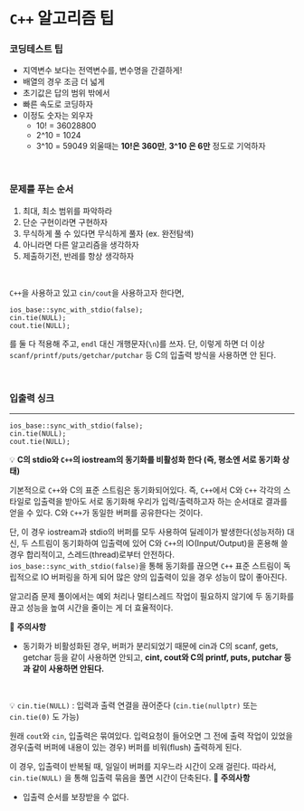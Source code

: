 # `C++` 알고리즘 팁

### 코딩테스트 팁
- 지역변수 보다는 전역변수를, 변수명을 간결하게!
- 배열의 경우 조금 더 넓게
- 초기값은 답의 범위 밖에서
- 빠른 속도로 코딩하자
- 이정도 숫자는 외우자
    - 10! = 36028800
    - 2^10 = 1024
    - 3^10 = 59049
    외울때는 **10!은 360만**, **3^10 은 6만** 정도로 기억하자

<br/>

### 문제를 푸는 순서
1. 최대, 최소 범위를 파악하라
2. 단순 구현이라면 구현하자
3. 무식하게 풀 수 있다면 무식하게 풀자 (ex. 완전탐색)
4. 아니라면 다른 알고리즘을 생각하자
5. 제출하기전, 반레를 항상 생각하자

<br/>

`C++`을 사용하고 있고 `cin/cout`을 사용하고자 한다면, 
```
ios_base::sync_with_stdio(false);
cin.tie(NULL);
cout.tie(NULL);
```
를 둘 다 적용해 주고, `endl` 대신 개행문자(`\n`)를 쓰자. 
단, 이렇게 하면 더 이상 `scanf/printf/puts/getchar/putchar` 등 C의 입출력 방식을 사용하면 안 된다.

<br/>

### 입출력 싱크
---
```
ios_base::sync_with_stdio(false);
cin.tie(NULL);
cout.tie(NULL);
```

💡 **C의 stdio와 `C++`의 iostream의 동기화를 비활성화 한다 (즉, 평소엔 서로 동기화 상태)**

기본적으로 `C++`와 C의 표준 스트림은 동기화되어있다. 즉, `C++`에서 C와 `C++` 각각의 스타일로 입출력을 받아도 서로 동기화해 우리가 입력/출력하고자 하는 순서대로 결과를 얻을 수 있다. C와 `C++`가 동일한 버퍼를 공유한다는 것이다.

단, 이 경우 iostream과 stdio의 버퍼를 모두 사용하여 딜레이가 발생한다(성능저하)
대신, 두 스트림이 동기화하여 입출력에 있어 C와 `C++`의 IO(Input/Output)을 혼용해 쓸 경우 합리적이고, 스레드(thread)로부터 안전하다.
`ios_base::sync_with_stdio(false)`을 통해 동기화를 끊으면 `C++` 표준 스트림이 독립적으로 IO 버퍼링을 하게 되어 많은 양의 입출력이 있을 경우 성능이 많이 좋아진다.

알고리즘 문제 풀이에서는 예외 처리나 멀티스레드 작업이 필요하지 않기에 두 동기화를 끊고 성능을 높여 시간을 줄이는 게 더 효율적이다.

🛑 **주의사항**
- 동기화가 비활성화된 경우, 버퍼가 분리되었기 때문에 cin과 C의 scanf, gets, getchar 등을 같이 사용하면 안되고, **cint, cout와 C의 printf, puts, putchar 등과 같이 사용하면 안된다.**

<br/>


💡 `cin.tie(NULL)` : 입력과 출력 연결을 끊어준다 (`cin.tie(nullptr)` 또는 `cin.tie(0)` 도 가능)

원래 `cout`와 `cin`, 입출력은 묶여있다.
입력요청이 들어오면 그 전에 출력 작업이 있었을 경우(출력 버퍼에 내용이 있는 경우) 버퍼를 비워(flush) 출력하게 된다.

이 경우, 입출력이 반복될 때, 일일이 버퍼를 지우느라 시간이 오래 걸린다. 따라서, `cin.tie(NULL)` 을 통해 입출력 묶음을 풀면 시간이 단축된다.
🛑 **주의사항**
- 입출력 순서를 보장받을 수 없다.